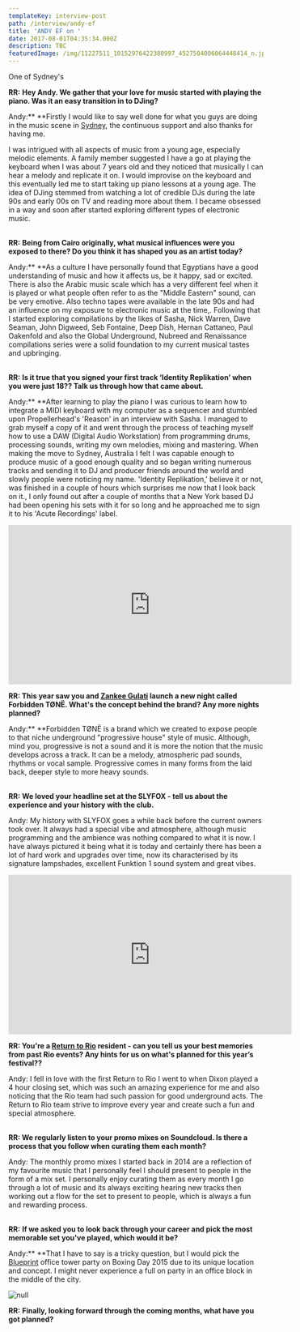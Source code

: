 ```yaml
---
templateKey: interview-post
path: /interview/andy-ef
title: 'ANDY EF on '
date: 2017-08-01T04:35:34.000Z
description: TBC
featuredImage: /img/11227511_10152976422380997_4527504006064448414_n.jpg
---
```

One of Sydney's 

**RR:** **Hey Andy. We gather that your love for music started with playing the piano. Was it an easy transition in to DJing?**

Andy:** **Firstly I would like to say well done for what you guys are doing in the music scene in [Sydney](https://www.ravereviewz.net/Events-Location/Sydney), the continuous support and also thanks for having me. 

I was intrigued with all aspects of music from a young age, especially melodic elements. A family member suggested I have a go at playing the keyboard when I was about 7 years old and they noticed that musically I can hear a melody and replicate it on. I would improvise on the keyboard and this eventually led me to start taking up piano lessons at a young age. The idea of DJing stemmed from watching a lot of credible DJs during the late 90s and early 00s on TV and reading more about them. I became obsessed in a way and soon after started exploring different types of electronic music.
<br><br>

**RR:** **Being from Cairo originally, what musical influences were you exposed to there? Do you think it has shaped you as an artist today?**

Andy:** **As a culture I have personally found that Egyptians have a good understanding of music and how it affects us, be it happy, sad or excited. There is also the Arabic music scale which has a very different feel when it is played or what people often refer to as the "Middle Eastern" sound, can be very emotive. Also techno tapes were available in the late 90s and had an influence on my exposure to electronic music at the time,. Following that I started exploring compilations by the likes of Sasha, Nick Warren, Dave Seaman, John Digweed, Seb Fontaine, Deep Dish, Hernan Cattaneo, Paul Oakenfold and also the Global Underground, Nubreed and Renaissance compilations series were a solid foundation to my current musical tastes and upbringing.
<br><br>

**RR:** **Is it true that you signed your first track ‘Identity Replikation’ when you were just 18?? Talk us through how that came about.**

Andy:** **After learning to play the piano I was curious to learn how to integrate a MIDI keyboard with my computer as a sequencer and stumbled upon Propellerhead's 'Reason' in an interview with Sasha. I managed to grab myself a copy of it and went through the process of teaching myself how to use a DAW (Digital Audio Workstation) from programming drums, processing sounds, writing my own melodies, mixing and mastering. When making the move to Sydney, Australia I felt I was capable enough to produce music of a good enough quality and so began writing numerous tracks and sending it to DJ and producer friends around the world and slowly people were noticing my name. 'Identity Replikation,' believe it or not, was finished in a couple of hours which surprises me now that I look back on it., I only found out after a couple of months that a New York based DJ had been opening his sets with it for so long and he approached me to sign it to his 'Acute Recordings' label.

<iframe width="560" height="315" src="https://www.youtube.com/embed/oZ4RcJ2ERyI" frameborder="0" allow="autoplay; encrypted-media" allowfullscreen></iframe>

**RR: This year saw you and **[**Zankee Gulati**](https://magazine.ravereviewz.net/interview/zankee-gulati-bootz-n-catz)** launch a new night called Forbidden TØNË. What's the concept behind the brand? Any more nights planned?**

Andy:** **Forbidden TØNË is a brand which we created to expose people to that niche underground "progressive house" style of music. Although, mind you, progressive is not a sound and it is more the notion that the music develops across a track. It can be a melody, atmospheric pad sounds, rhythms or vocal sample. Progressive comes in many forms from the laid back, deeper style to more heavy sounds. 
<br><br>

**RR:** **We loved your headline set at the SLYFOX - tell us about the experience and your history with the club.**

Andy: My history with SLYFOX goes a while back before the current owners took over. It always had a special vibe and atmosphere, although music programming and the ambience was nothing compared to what it is now. I have always pictured it being what it is today and certainly there has been a lot of hard work and upgrades over time, now its characterised by its signature lampshades, excellent Funktion 1 sound system and great vibes.

<iframe src="https://www.facebook.com/plugins/video.php?href=https%3A%2F%2Fwww.facebook.com%2Fravereviewz%2Fvideos%2F628355170848836%2F&show_text=0&width=560" width="560" height="315" style="border:none;overflow:hidden" scrolling="no" frameborder="0" allowTransparency="true" allowFullScreen="true"></iframe>

**RR: You're a **[**Return to Rio**](https://magazine.ravereviewz.net/interview/ricky-cooper/)** resident - can you tell us your best memories from past Rio events? Any hints for us on what's planned for this year’s festival??**

Andy: I fell in love with the first Return to Rio I went to when Dixon played a 4 hour closing set, which was such an amazing experience for me and also noticing that the Rio team had such passion for good underground acts. The Return to Rio team strive to improve every year and create such a fun and special atmosphere. 
<br><br>

**RR: We regularly listen to your promo mixes on Soundcloud. Is there a process that you follow when curating them each month?**

Andy: The monthly promo mixes I started back in 2014 are a reflection of my favourite music that I personally feel I should present to people in the form of a mix set. I personally enjoy curating them as every month I go through a lot of music and its always exciting hearing new tracks then working out a flow for the set to present to people, which is always a fun and rewarding process.
<br><br>

**RR:** **If we asked you to look back through your career and pick the most memorable set you've played, which would it be?**

Andy:** **That I have to say is a tricky question, but I would pick the [Blueprint](https://magazine.ravereviewz.net/interview/ben-nott-blueprint) office tower party on Boxing Day 2015 due to its unique location and concept. I might never experience a full on party in an office block in the middle of the city.

![null](/img/andy-ef-blueprint.jpg)

**RR:** **Finally, looking forward through the coming months, what have you got planned?**
